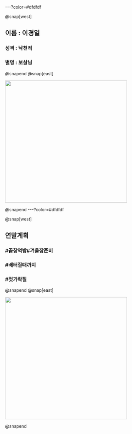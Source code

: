 ---?color=#dfdfdf

@snap[west]

## 이름 : 이경일
### 성격 : 낙천적
### 별명 : 보살님

@snapend
@snap[east]

<img src="https://user-images.githubusercontent.com/29008224/50469127-79181a80-09ee-11e9-8769-55dd76803bf2.JPG" width="400">

@snapend
---?color=#dfdfdf

@snap[west]

## 연말계획
### \#곱창먹방\#겨울잠준비
### \#배터질때까지
### \#젓가락질

@snapend
@snap[east]

<img src="https://user-images.githubusercontent.com/29008224/50469714-05c3d800-09f1-11e9-8fa4-12bb2fb2b58a.jpg" width="400">

@snapend
